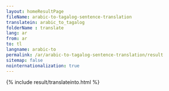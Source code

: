 ```yaml
---
layout: homeResultPage
fileName: arabic-to-tagalog-sentence-translation
translatein: arabic_to_tagalog
folderName : translate
lang: ar
from: ar
to: tl
langname: arabic-to
permalink: /ar/arabic-to-tagalog-sentence-translation/result
sitemap: false
nointernationalization: true
---
```

{% include result/translateinto.html %}

<script src="/js/result/translation.js" data-foldername="{{page.folderName}}" data-lang="{{page.lang}}"></script>
